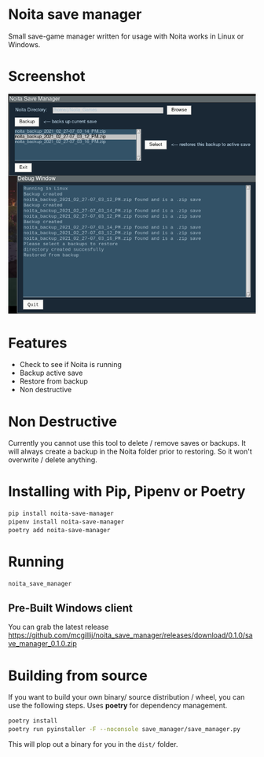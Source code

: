 # Noita save manager

Small save-game manager written for usage with Noita works in Linux or Windows.

# Screenshot

![Noita save manager](https://raw.githubusercontent.com/mcgillij/noita_save_manager/main/images/noita_save_manager.png)

# Features
* Check to see if Noita is running
* Backup active save
* Restore from backup
* Non destructive

# Non Destructive
Currently you cannot use this tool to delete / remove saves or backups.
It will always create a backup in the Noita folder prior to restoring. So it won't overwrite / delete anything.

# Installing with Pip, Pipenv or Poetry

``` bash
pip install noita-save-manager
pipenv install noita-save-manager
poetry add noita-save-manager
```
# Running

``` bash
noita_save_manager
```

## Pre-Built Windows client

You can grab the latest release https://github.com/mcgillij/noita_save_manager/releases/download/0.1.0/save_manager_0.1.0.zip

# Building from source

If you want to build your own binary/ source distribution / wheel, you can use the following steps. Uses **poetry** for dependency management.

``` bash
poetry install
poetry run pyinstaller -F --noconsole save_manager/save_manager.py
```

This will plop out a binary for you in the `dist/` folder.
